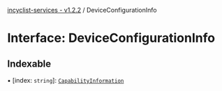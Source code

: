 [incyclist-services - v1.2.2](../README.md) / DeviceConfigurationInfo

# Interface: DeviceConfigurationInfo

## Indexable

▪ [index: `string`]: [`CapabilityInformation`](CapabilityInformation.md)
